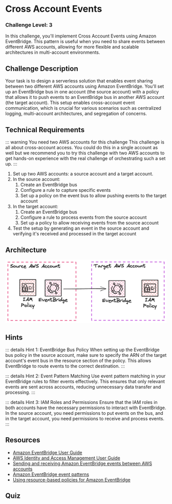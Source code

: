 <script setup>
import Quiz from "../../../components/Quiz.vue"
</script>

# Cross Account Events

### Challenge Level: 3

In this challenge, you'll implement Cross Account Events using Amazon EventBridge. This pattern is useful when you need to share events between different AWS accounts, allowing for more flexible and scalable architectures in multi-account environments.

## Challenge Description

Your task is to design a serverless solution that enables event sharing between two different AWS accounts using Amazon EventBridge. You'll set up an EventBridge bus in one account (the source account) with a policy that allows it to push events to an EventBridge bus in another AWS account (the target account). This setup enables cross-account event communication, which is crucial for various scenarios such as centralized logging, multi-account architectures, and segregation of concerns.

## Technical Requirements

::: warning You need two AWS accounts for this challenge
This challenge is all about cross-account access. You could do this in a single account as well but we recommend you to try this challenge with two AWS accounts to get hands-on experience with the real challenge of orchestrating such a set up.
:::

1. Set up two AWS accounts: a source account and a target account.
2. In the source account:
    1. Create an EventBridge bus
    2. Configure a rule to capture specific events
    3. Set up a policy on the event bus to allow pushing events to the target account
3. In the target account:
    1. Create an EventBridge bus
    2. Configure a rule to process events from the source account
    3. Set up a policy to allow receiving events from the source account
4. Test the setup by generating an event in the source account and verifying it's received and processed in the target account

## Architecture

![Architecture Diagram](./cross-account-events.png)

## Hints

::: details Hint 1: EventBridge Bus Policy
When setting up the EventBridge bus policy in the source account, make sure to specify the ARN of the target account's event bus in the resource section of the policy. This allows EventBridge to route events to the correct destination.
:::

::: details Hint 2: Event Pattern Matching
Use event pattern matching in your EventBridge rules to filter events effectively. This ensures that only relevant events are sent across accounts, reducing unnecessary data transfer and processing.
:::

::: details Hint 3: IAM Roles and Permissions
Ensure that the IAM roles in both accounts have the necessary permissions to interact with EventBridge. In the source account, you need permissions to put events on the bus, and in the target account, you need permissions to receive and process events.
:::

## Resources

- [Amazon EventBridge User Guide](https://docs.aws.amazon.com/eventbridge/latest/userguide/eb-what-is.html)
- [AWS Identity and Access Management User Guide](https://docs.aws.amazon.com/IAM/latest/UserGuide/introduction.html)
- [Sending and receiving Amazon EventBridge events between AWS accounts](https://docs.aws.amazon.com/eventbridge/latest/userguide/eb-cross-account.html)
- [Amazon EventBridge event patterns](https://docs.aws.amazon.com/eventbridge/latest/userguide/eb-event-patterns.html)
- [Using resource-based policies for Amazon EventBridge](https://docs.aws.amazon.com/eventbridge/latest/userguide/eb-use-resource-based.html)

## Quiz

<Quiz 
  question="What is a primary benefit of using Cross Account Events with EventBridge?"
  :answers="['Increased data storage capacity', 'Improved event processing speed', 'Enhanced multi-account communication', 'Reduced AWS costs']"
  :correctAnswer="2"
  :answerInfo="[
  'Cross Account Events don\'t directly increase storage capacity.',
  'While it can streamline processes, it doesn\'t necessarily improve processing speed.',
  'Correct! Cross Account Events enable seamless communication between different AWS accounts, enhancing multi-account architectures.',
  'While it can optimize architectures, cost reduction isn\'t the primary benefit.'
  ]"
/>

<Quiz 
  question="In a Cross Account Events setup, what does the EventBridge bus policy in the source account primarily define?"
  :answers="['Event data structure', 'Event processing rules', 'Permission to send events to another account', 'Event retention period']"
  :correctAnswer="2"
  :answerInfo="[
  'The bus policy doesn\'t define the event data structure.',
  'Event processing rules are defined separately from the bus policy.',
  'Correct! The bus policy in the source account defines permissions to send events to the specified target account.',
  'Event retention is not typically defined in the bus policy.'
  ]"
/>

<Quiz 
  question="What potential issue should you be aware of when implementing Cross Account Events?"
  :answers="['Increased data latency', 'Potential security risks if not configured correctly', 'Limited event size', 'Incompatibility with certain AWS services']"
  :correctAnswer="1"
  :answerInfo="[
  'Cross-account event routing typically doesn\'t significantly increase latency.',
  'Correct! Improper configuration of policies and permissions can potentially create security vulnerabilities.',
  'EventBridge has a standard event size limit, but it\'s not specific to cross-account scenarios.',
  'Cross Account Events are generally compatible with AWS services that can interact with EventBridge.'
  ]"
/>

<Quiz 
  question="In a Cross Account Events setup, what role does event pattern matching play?"
  :answers="['It encrypts the event data', 'It filters which events are sent across accounts', 'It transforms event data', 'It schedules event delivery']"
  :correctAnswer="1"
  :answerInfo="[
  'Event pattern matching doesn\'t handle encryption.',
  'Correct! Event pattern matching is used to filter events, ensuring only relevant ones are sent across accounts.',
  'While it can influence which data is sent, it doesn\'t transform the data itself.',
  'Event pattern matching doesn\'t handle scheduling of events.'
  ]"
/>
